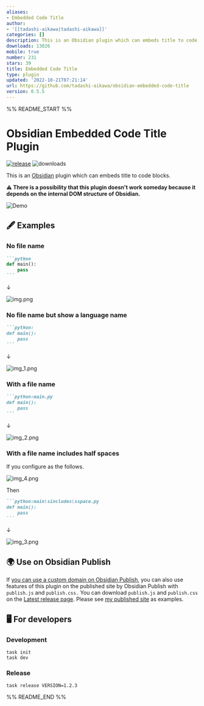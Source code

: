 ```yaml
---
aliases:
- Embedded Code Title
author:
- '[[tadashi-aikawa|tadashi-aikawa]]'
categories: []
description: This is an Obsidian plugin which can embeds title to code blocks.
downloads: 13026
mobile: true
number: 231
stars: 39
title: Embedded Code Title
type: plugin
updated: '2022-10-21T07:21:14'
url: https://github.com/tadashi-aikawa/obsidian-embedded-code-title
version: 0.5.5
---
```


%% README_START %%

# Obsidian Embedded Code Title Plugin

[![release](https://img.shields.io/github/release/tadashi-aikawa/obsidian-embedded-code-title.svg)](https://github.com/tadashi-aikawa/obsidian-embedded-code-title/releases/latest)
![downloads](https://img.shields.io/github/downloads/tadashi-aikawa/obsidian-embedded-code-title/total)

This is an [Obsidian] plugin which can embeds title to code blocks.

**⚠ There is a possibility that this plugin doesn't work someday because it depends on the internal DOM structure of Obsidian.**

![Demo](https://raw.githubusercontent.com/tadashi-aikawa/obsidian-embedded-code-title/master/resource/demo.gif)

## 🖋 Examples

### No file name

````markdown
```python
def main():
    pass
```
````

↓

![img.png](https://raw.githubusercontent.com/tadashi-aikawa/obsidian-embedded-code-title/master/resource/img.png)

### No file name but show a language name

````markdown
```python:
def main():
    pass
```
````

↓

![img_1.png](https://raw.githubusercontent.com/tadashi-aikawa/obsidian-embedded-code-title/master/resource/img_1.png)

### With a file name

````markdown
```python:main.py
def main():
    pass
```
````

↓

![img_2.png](https://raw.githubusercontent.com/tadashi-aikawa/obsidian-embedded-code-title/master/resource/img_2.png)

### With a file name includes half spaces

If you configure as the follows.

![img_4.png](https://raw.githubusercontent.com/tadashi-aikawa/obsidian-embedded-code-title/master/resource/img_4.png)

Then

````markdown
```python:main\sincludes\sspace.py
def main():
    pass
```
````

↓

![img_3.png](https://raw.githubusercontent.com/tadashi-aikawa/obsidian-embedded-code-title/master/resource/img_3.png)

## 🌍 Use on Obsidian Publish

If [you can use a custom domain on Obsidian Publish], you can also use features of this plugin on the published site by Obsidian Publish with `publish.js` and `publish.css.` You can download `publish.js` and `publish.css` on the [Latest release page]. Please see [my published site] as examples.

[you can use a custom domain on Obsidian Publish]: https://help.obsidian.md/Licenses+%26+add-on+services/Obsidian+Publish#Custom+domain
[Latest release page]: https://github.com/tadashi-aikawa/obsidian-embedded-code-title/releases/latest
[my published site]: https://minerva.mamansoft.net/Obsidian/Obsidian+Publish%E3%81%AE%E3%82%B5%E3%82%A4%E3%83%88%E3%81%A7%E3%82%B3%E3%83%BC%E3%83%89%E3%83%96%E3%83%AD%E3%83%83%E3%82%AF%E3%81%AB%E3%83%95%E3%82%A1%E3%82%A4%E3%83%AB%E5%90%8D%E3%82%92%E5%9F%8B%E3%82%81%E8%BE%BC%E3%82%80

## 🖥️ For developers

### Development

```console
task init
task dev
```

### Release

```
task release VERSION=1.2.3
```

[Obsidian]: https://obsidian.md/
[Task]: https://taskfile.dev/#/


%% README_END %%